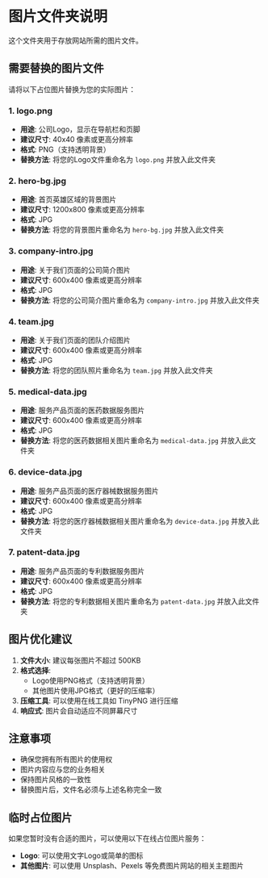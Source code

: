 # 图片文件夹说明

这个文件夹用于存放网站所需的图片文件。

## 需要替换的图片文件

请将以下占位图片替换为您的实际图片：

### 1. logo.png
- **用途**: 公司Logo，显示在导航栏和页脚
- **建议尺寸**: 40x40 像素或更高分辨率
- **格式**: PNG（支持透明背景）
- **替换方法**: 将您的Logo文件重命名为 `logo.png` 并放入此文件夹

### 2. hero-bg.jpg
- **用途**: 首页英雄区域的背景图片
- **建议尺寸**: 1200x800 像素或更高分辨率
- **格式**: JPG
- **替换方法**: 将您的背景图片重命名为 `hero-bg.jpg` 并放入此文件夹

### 3. company-intro.jpg
- **用途**: 关于我们页面的公司简介图片
- **建议尺寸**: 600x400 像素或更高分辨率
- **格式**: JPG
- **替换方法**: 将您的公司简介图片重命名为 `company-intro.jpg` 并放入此文件夹

### 4. team.jpg
- **用途**: 关于我们页面的团队介绍图片
- **建议尺寸**: 600x400 像素或更高分辨率
- **格式**: JPG
- **替换方法**: 将您的团队照片重命名为 `team.jpg` 并放入此文件夹

### 5. medical-data.jpg
- **用途**: 服务产品页面的医药数据服务图片
- **建议尺寸**: 600x400 像素或更高分辨率
- **格式**: JPG
- **替换方法**: 将您的医药数据相关图片重命名为 `medical-data.jpg` 并放入此文件夹

### 6. device-data.jpg
- **用途**: 服务产品页面的医疗器械数据服务图片
- **建议尺寸**: 600x400 像素或更高分辨率
- **格式**: JPG
- **替换方法**: 将您的医疗器械数据相关图片重命名为 `device-data.jpg` 并放入此文件夹

### 7. patent-data.jpg
- **用途**: 服务产品页面的专利数据服务图片
- **建议尺寸**: 600x400 像素或更高分辨率
- **格式**: JPG
- **替换方法**: 将您的专利数据相关图片重命名为 `patent-data.jpg` 并放入此文件夹

## 图片优化建议

1. **文件大小**: 建议每张图片不超过 500KB
2. **格式选择**: 
   - Logo使用PNG格式（支持透明背景）
   - 其他图片使用JPG格式（更好的压缩率）
3. **压缩工具**: 可以使用在线工具如 TinyPNG 进行压缩
4. **响应式**: 图片会自动适应不同屏幕尺寸

## 注意事项

- 确保您拥有所有图片的使用权
- 图片内容应与您的业务相关
- 保持图片风格的一致性
- 替换图片后，文件名必须与上述名称完全一致

## 临时占位图片

如果您暂时没有合适的图片，可以使用以下在线占位图片服务：

- **Logo**: 可以使用文字Logo或简单的图标
- **其他图片**: 可以使用 Unsplash、Pexels 等免费图片网站的相关主题图片 